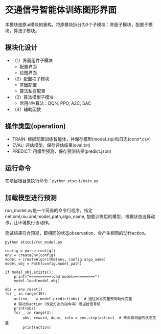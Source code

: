 # 交通信号智能体训练图形界面

本模块是原ui模块的重构。将原模块拆分为3个子模块：界面子模块，配置子模块，算法子模块。

## 模块化设计

- （1）界面组件子模块
  - 配置界面
  - 绘图界面
- （2）配置项子模块
  - 基础配置
  - 算法私有配置
- （3）算法模型子模块
  - 常用4种算法：DQN, PPO, A2C, SAC
- （4）辅助函数

## 操作类型(operation)

- TRAIN: 根据配置训练智能体，并保存模型(model.zip)和日志(conn*.csv)
- EVAL: 评估模型，保存评估结果(eval.txt)
- PREDICT: 用模型预测，保存预测结果(predict.json)

## 运行命令

在项目根目录执行命令：``` python atscui/main.py ```

## 加载模型进行预测

run_model.py是一个简易的命令行程序，指定net.xml,rou.xml,model_path,algo_name,
加载训练后的模型，根据状态选择动作，让环境执行该动作。

测试结果符合预期，即相同的状态observation，会产生相同的动作action。

```
python atscui/run_model.py 
```

```
config = parse_config()
env = createEnv(config)
model = createAlgorithm(env, config.algo_name)
model_obj = Path(config.model_path)

if model_obj.exists():
    print("==========load model==========")
    model.load(model_obj)

obs = env.reset()
for _ in range(10):
    action, _ = model.predict(obs)  # 通过状态变量预测动作变量
    # 将动作action（改变灯态的指令串）发送给信号机
    print(obs)
    for _ in range(3):
        obs, reward, done, info = env.step(action)  # 来自探测器的状态变量
        print(action)
```